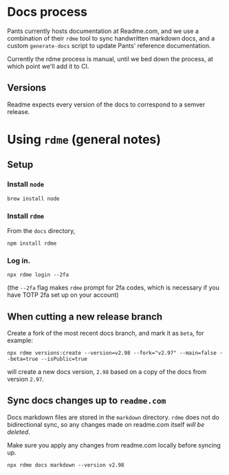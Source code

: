 # Docs process

Pants currently hosts documentation at Readme.com, and we use a combination of their `rdme` tool to sync handwritten markdown docs, and a custom `generate-docs` script to update Pants' reference documentation.

Currently the rdme process is manual, until we bed down the process, at which point we'll add it to CI.

## Versions

Readme expects every version of the docs to correspond to a semver release. 


# Using `rdme` (general notes)

## Setup

### Install `node`

```
brew install node
```

### Install `rdme`

From the `docs` directory,

```
npm install rdme
```

### Log in.

```
npx rdme login --2fa
```

(the `--2fa` flag makes `rdme` prompt for 2fa codes, which is necessary if you have TOTP 2fa set up on your account)


## When cutting a new release branch

Create a fork of the most recent docs branch, and mark it as `beta`, for example:

```
npx rdme versions:create --version=v2.98 --fork="v2.97" --main=false --beta=true --isPublic=true
```

will create a new docs version, `2.98` based on a copy of the docs from version `2.97`. 


## Sync docs changes up to `readme.com`

Docs markdown files are stored in the `markdown` directory. `rdme` does not do bidirectional sync, so any changes made on readme.com itself _will be deleted_.

Make sure you apply any changes from readme.com locally before syncing up.

```
npx rdme docs markdown --version v2.98
```

